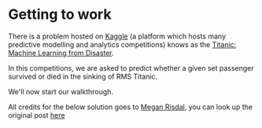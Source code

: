 # Getting to work

There is a problem hosted on [Kaggle](https://www.kaggle.com/) (a platform which hosts many predictive modelling and analytics competitions) knows as the [Titanic: Machine Learning from Disaster](https://www.kaggle.com/c/titanic). 

In this competitions, we are asked to predict whether a given set passenger survived or died in the sinking of RMS Titanic.

We'll now start our walkthrough. 

All credits for the below solution goes to [Megan Risdal](https://www.kaggle.com/mrisdal), you can look up the original post [here](https://www.kaggle.com/mrisdal/exploring-survival-on-the-titanic)
